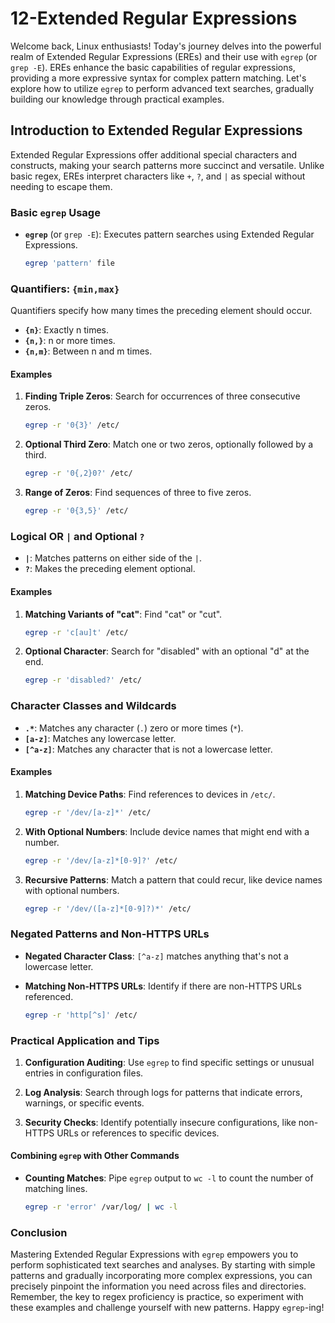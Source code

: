 # 12-Extended Regular Expressions

Welcome back, Linux enthusiasts! Today's journey delves into the powerful realm of Extended Regular Expressions (EREs) and their use with `egrep` (or `grep -E`). EREs enhance the basic capabilities of regular expressions, providing a more expressive syntax for complex pattern matching. Let's explore how to utilize `egrep` to perform advanced text searches, gradually building our knowledge through practical examples.

## Introduction to Extended Regular Expressions

Extended Regular Expressions offer additional special characters and constructs, making your search patterns more succinct and versatile. Unlike basic regex, EREs interpret characters like `+`, `?`, and `|` as special without needing to escape them.

### Basic `egrep` Usage

- **`egrep`** (or `grep -E`): Executes pattern searches using Extended Regular Expressions.
  
  ```bash
  egrep 'pattern' file
  ```

### Quantifiers: `{min,max}`

Quantifiers specify how many times the preceding element should occur. 

- **`{n}`**: Exactly n times.
- **`{n,}`**: n or more times.
- **`{n,m}`**: Between n and m times.

#### Examples

1. **Finding Triple Zeros**: Search for occurrences of three consecutive zeros.
   
   ```bash
   egrep -r '0{3}' /etc/
   ```
   
2. **Optional Third Zero**: Match one or two zeros, optionally followed by a third.
   
   ```bash
   egrep -r '0{,2}0?' /etc/
   ```
   
3. **Range of Zeros**: Find sequences of three to five zeros.
   
   ```bash
   egrep -r '0{3,5}' /etc/
   ```

### Logical OR `|` and Optional `?`

- **`|`**: Matches patterns on either side of the `|`.
- **`?`**: Makes the preceding element optional.

#### Examples

1. **Matching Variants of "cat"**: Find "cat" or "cut".
   
   ```bash
   egrep -r 'c[au]t' /etc/
   ```
   
2. **Optional Character**: Search for "disabled" with an optional "d" at the end.
   
   ```bash
   egrep -r 'disabled?' /etc/
   ```

### Character Classes and Wildcards

- **`.*`**: Matches any character (`.`) zero or more times (`*`).
- **`[a-z]`**: Matches any lowercase letter.
- **`[^a-z]`**: Matches any character that is not a lowercase letter.

#### Examples

1. **Matching Device Paths**: Find references to devices in `/etc/`.
   
   ```bash
   egrep -r '/dev/[a-z]*' /etc/
   ```
   
2. **With Optional Numbers**: Include device names that might end with a number.
   
   ```bash
   egrep -r '/dev/[a-z]*[0-9]?' /etc/
   ```
   
3. **Recursive Patterns**: Match a pattern that could recur, like device names with optional numbers.
   
   ```bash
   egrep -r '/dev/([a-z]*[0-9]?)*' /etc/
   ```

### Negated Patterns and Non-HTTPS URLs

- **Negated Character Class**: `[^a-z]` matches anything that's not a lowercase letter.
- **Matching Non-HTTPS URLs**: Identify if there are non-HTTPS URLs referenced.
  
  ```bash
  egrep -r 'http[^s]' /etc/
  ```

### Practical Application and Tips

1. **Configuration Auditing**: Use `egrep` to find specific settings or unusual entries in configuration files.
   
2. **Log Analysis**: Search through logs for patterns that indicate errors, warnings, or specific events.
   
3. **Security Checks**: Identify potentially insecure configurations, like non-HTTPS URLs or references to specific devices.

#### Combining `egrep` with Other Commands

- **Counting Matches**: Pipe `egrep` output to `wc -l` to count the number of matching lines.
  
  ```bash
  egrep -r 'error' /var/log/ | wc -l
  ```

### Conclusion

Mastering Extended Regular Expressions with `egrep` empowers you to perform sophisticated text searches and analyses. By starting with simple patterns and gradually incorporating more complex expressions, you can precisely pinpoint the information you need across files and directories. Remember, the key to regex proficiency is practice, so experiment with these examples and challenge yourself with new patterns. Happy `egrep`-ing!